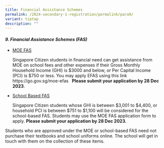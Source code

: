 ```yaml
---
title: Financial Assistance Schemes
permalink: /2024-secondary-1-registration/permalink/para9/
variant: tiptap
description: ""
---
```

<h4><strong><em>9. Financial Assistance Schemes (FAS)</em></strong></h4><ul data-tight="true" class="tight"><li><p><u>MOE FAS</u></p><p>Singapore Citizen students in financial need can get assistance from MOE on school fees and other expenses if their Gross Monthly Household Income (GHI) is $3000 and below, or Per Capital Income (PCI) is $750 or less. You may apply EFAS using this link <a rel="noopener noreferrer nofollow" target="_blank">https://go.gov.sg/moe-efas</a>&nbsp; <strong>&nbsp;Please submit your application by 28 Dec 2023</strong>.</p></li></ul><p></p><ul data-tight="true" class="tight"><li><p><u>School Based FAS</u></p><p>Singapore Citizen students whose GHI is between $3,001 to $4,400, or household PCI is between $751 to $1,100 will be considered for the school-based FAS. Students may use the MOE FAS application form to apply. <strong>Please submit your application by 28 Dec 2023.</strong></p></li></ul><p>Students who are approved under the MOE or school-based FAS need not purchase their textbooks and school uniforms online. The school will get in touch with them on the collection of these items.</p><p></p>